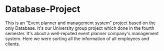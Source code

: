 # Database-Project
This is an "Event planner and management system" project based on the only Database. It's our University group project which done in the fourth semester. It's about a well-reputed event planner company's management system. Here we were sorting all the information of all employees and clients.
